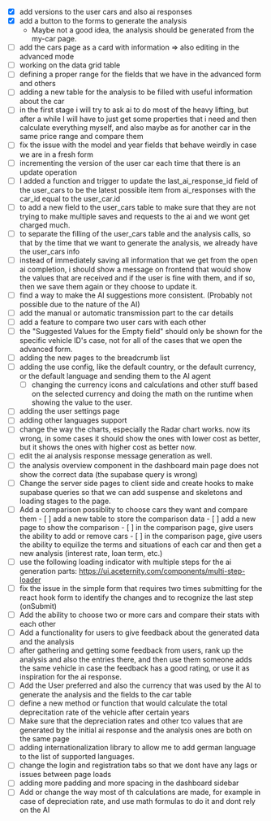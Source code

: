 - [x] add versions to the user cars and also ai responses
- [x] add a button to the forms to generate the analysis
  - Maybe not a good idea, the analysis should be generated from the my-car
    page.
- [ ] add the cars page as a card with information => also editing in the
      advanced mode
- [ ] working on the data grid table
- [ ] defining a proper range for the fields that we have in the advanced form
      and others
- [ ] adding a new table for the analysis to be filled with useful information
      about the car
- [ ] in the first stage i will try to ask ai to do most of the heavy lifting,
      but after a while I will have to just get some properties that i need and
      then calculate everything myself, and also maybe as for another car in the
      same price range and compare them
- [ ] fix the issue with the model and year fields that behave weirdly in case
      we are in a fresh form
- [ ] incrementing the version of the user car each time that there is an update
      operation
- [ ] I added a function and trigger to update the last_ai_response_id field of
      the user_cars to be the latest possible item from ai_responses with the
      car_id equal to the user_car.id
- [ ] to add a new field to the user_cars table to make sure that they are not
      trying to make multiple saves and requests to the ai and we wont get
      charged much.
- [ ] to separate the filling of the user_cars table and the analysis calls, so
      that by the time that we want to generate the analysis, we already have
      the user_cars info
- [ ] instead of immediately saving all information that we get from the open ai
      completion, i should show a message on frontend that would show the values
      that are received and if the user is fine with them, and if so, then we
      save them again or they choose to update it.
- [ ] find a way to make the AI suggestions more consistent. (Probably not
      possible due to the nature of the AI)
- [ ] add the manual or automatic transmission part to the car details
- [ ] add a feature to compare two user cars with each other
- [ ] the "Suggested Values for the Empty field" should only be shown for the
      specific vehicle ID's case, not for all of the cases that we open the
      advanced form.
- [ ] adding the new pages to the breadcrumb list
- [ ] adding the use config, like the default country, or the default currency,
      or the default language and sending them to the AI agent
  - [ ] changing the currency icons and calculations and other stuff based on
        the selected currency and doing the math on the runtime when showing the
        value to the user.
- [ ] adding the user settings page
- [ ] adding other languages support
- [ ] change the way the charts, especially the Radar chart works. now its
      wrong, in some cases it should show the ones with lower cost as better,
      but it shows the ones with higher cost as better now.
- [ ] edit the ai analysis response message generation as well.
- [ ] the analysis overview component in the dashboard main page does not show
      the correct data (the supabase query is wrong)
- [ ] Change the server side pages to client side and create hooks to make
      supabase queries so that we can add suspense and skeletons and loading
      stages to the page.
- [ ] Add a comparison possiblity to choose cars they want and compare them
      - [ ] add a new table to store the comparison data
      - [ ] add a new page to show the comparison
      - [ ] in the comparison page, give users the ability to add or remove cars
      - [ ] in the comparison page, give users the ability to equilize the terms and situations of each car and then get a new analysis (interest rate, loan term, etc.)
- [ ] use the following loading indicator with multiple steps for the ai generation parts:
  https://ui.aceternity.com/components/multi-step-loader
- [ ] fix the issue in the simple form that requires two times submitting for the react hook form to identify the changes and to recognize the last step (onSubmit)
- [ ] Add the ability to choose two or more cars and compare their stats with each other
- [ ] Add a functionality for users to give feedback about the generated data and the analysis
- [ ] after gathering and getting some feedback from users, rank up the analysis and also the entries there, and then use them someone adds the same vehicle in case the feedback has a good rating, or use it as inspiration for the ai response.
- [ ] Add the User preferred and also the currency that was used by the AI to generate the analysis and the fields to the car table
- [ ] define a new method or function that would calculate the total deprecitation rate of the vehicle after certain years
- [ ] Make sure that the depreciation rates and other tco values that are generated by the initial ai response and the analysis ones are both on the same page
- [ ] adding internationalization library to allow me to add german language to the list of supported languages.
- [ ] change the login and registration tabs so that we dont have any lags or issues between page loads
- [ ] adding more padding and more spacing in the dashboard sidebar
- [ ] Add or change the way most of th calculations are made, for example in case of depreciation rate, and use math formulas to do it and dont rely on the AI